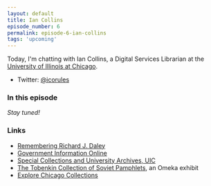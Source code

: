 ```yaml
---
layout: default
title: Ian Collins
episode_number: 6
permalink: episode-6-ian-collins
tags: 'upcoming'
---
```


Today, I'm chatting with Ian Collins, a Digital Services Librarian at the [University of Illinois at Chicago](http://library.uic.edu/). 

* Twitter: [@icorules](https://twitter.com/icorules)

### In this episode

_Stay tuned!_

### Links

* [Remembering Richard J. Daley](http://rjd.library.uic.edu/)
* [Government Information Online](http://govtinfo.org/)
* [Special Collections and University Archives, UIC](http://uicarchives.library.uic.edu/)
* [The Tobenkin Collection of Soviet Pamphlets](http://www.iantheinfoscientist.com/library4/), an Omeka exhibit
* [Explore Chicago Collections](http://explore.chicagocollections.org/)
